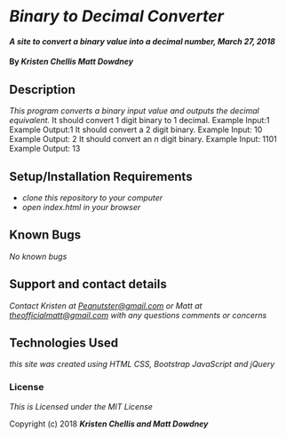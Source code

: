 # _Binary to Decimal Converter_

#### _A site to convert a binary value into a decimal number, March 27, 2018_

#### By _**Kristen Chellis Matt Dowdney**_

## Description

_This program converts a binary input value and outputs the decimal equivalent._
It should convert 1 digit binary to 1 decimal.
Example Input:1
Example Output:1
It should convert a 2 digit binary.
Example Input: 10
Example Output: 2
It should convert an _n_ digit binary.
Example Input: 1101
Example Output: 13



## Setup/Installation Requirements

* _clone this repository to your computer_
* _open index.html in your browser_


## Known Bugs

_No known bugs_

## Support and contact details

_Contact Kristen at Peanutster@gmail.com or Matt at theofficialmatt@gmail.com with any questions comments or concerns_

## Technologies Used

_this site was created using HTML CSS, Bootstrap JavaScript and jQuery_

### License

*This is Licensed under the MIT License*

Copyright (c) 2018 **_Kristen Chellis and Matt Dowdney_**
